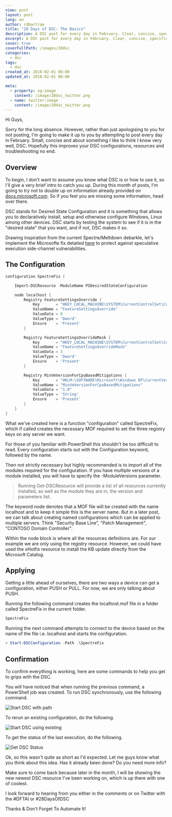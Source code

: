 ```yaml
---
view: post
layout: post
lang: en
author: rdbartram
title: "28 Days of DSC: The Basics"
description: A DSC post for every day in February. Clear, concise, specific DSC posts which will hopefully improve your DSC configurations, resources and troubleshooting no end.
excerpt: A DSC post for every day in February. Clear, concise, specific DSC posts which will hopefully improve your DSC configurations, resources and troubleshooting no end.
cover: true
coverFullPath: /images/28dsc
categories:
  - dsc
tags:
  - dsc
created_at: 2018-02-01 08:00
updated_at: 2018-02-01 08:00

meta:
  - property: og:image
    content: /image/28dsc_twitter.png
  - name: twitter:image
    content: /image/28dsc_twitter.png
---
```


Hi Guys,

Sorry for the long absence. However, rather than just apologising to you for not posting, I'm going to make it up to you by attempting to post every day in February. Small, concise and about something I like to think I know very well, DSC. Hopefully this improves your DSC configurations, resources and troubleshooting no end.

## Overview

To begin, I don't want to assume you know what DSC is or how to use it, so I'll give a very brief intro to catch you up. During this month of posts, I'm going to try not to double up on information already provided on [docs.microsoft.com](https://docs.microsoft.com/en-us/powershell/dsc/overview). So if you feel you are missing some information, head over there.

DSC stands for Desired State Configuration and it is something that allows you to declaratively install, setup and otherwise configure Windows, Linux among other devices. DSC starts by testing the system to see if it is in the "desired state" that you want, and if not, DSC makes it so.

Drawing inspiration from the current Spectre/Meltdown debarkle, let's implement the Microsofte fix detailed [here](https://support.microsoft.com/en-us/help/4072698/windows-server-guidance-to-protect-against-the-speculative-execution) to protect against speculative execution side-channel vulnerabilities.

## The Configuration

```powershell
configuration SpectreFix {

    Import-DSCResource -ModuleName PSDesiredStateConfiguration

    node localhost {
        Registry FeatureSettingsOverride {
            Key       = "HKEY_LOCAL_MACHINE\SYSTEM\CurrentControlSet\Control\Session Manager\Memory Management"
            ValueName = "FeatureSettingsOverride"
            ValueData = 0
            ValueType = 'Dword'
            Ensure    = 'Present'
        }

        Registry FeatureSettingsOverrideMask {
            Key       = "HKEY_LOCAL_MACHINE\SYSTEM\CurrentControlSet\Control\Session Manager\Memory Management"
            ValueName = "FeatureSettingsOverrideMask"
            ValueData = 3
            ValueType = 'Dword'
            Ensure    = 'Present'
        }

        Registry MinVmVersionForCpuBasedMitigations {
            Key       = "HKLM:\SOFTWARE\Microsoft\Windows NT\CurrentVersion\Virtualization"
            ValueName = "MinVmVersionForCpuBasedMitigations"
            ValueData = "1.0"
            ValueType = 'String'
            Ensure    = 'Present'
        }
    }
}
```

What we've created here is a function "configuration" called SpectreFix, which if called creates the necessary MOF required to set the three registry keys on any server we want.

For those of you familiar with PowerShell this shouldn't be too difficult to read. Every configuration starts out with the Configuration keyword, followed by the name.

Then not strictly necessary but highly recommended is to import all of the modules required for the configuration. If you have multiple versions of a module installed, you will have to specify the -ModuleVersions parameter.

> <lazy-load tag="img" :data="{ src: 'https://i1.wp.com/icons.iconarchive.com/icons/graphicloads/100-flat/256/info-icon.png?w=75', alt: 'warning icon', width:75, style:'float:left; margin: 0 15px 0 0' }" /> Running Get-DSCResource will provide a list of all resources currently installed, as well as the module they are in, the version and parameters list.

The keyword node denotes that a MOF file will be created with the name localhost and to keep it simple this is the server name. But in a later post, we can talk about creating named configurations which can be applied to multiple servers. Think "Security Base Line", "Patch Management", "CONTOSO Domain Controller".

Within the node block is where all the resources definitions are. For our example we are only using the registry resource. However, we could have used the xHotfix resource to install the KB update directly from the Microsoft Catalog.

## Applying

Getting a little ahead of ourselves, there are two ways a device can get a configuration, either PUSH or PULL. For now, we are only talking about PUSH.

Running the following command creates the localhost.mof file in a folder called SpectreFix in the current folder.

```powershell
SpectreFix
```

Running the next command attempts to connect to the device based on the name of the file i.e. localhost and starts the configuration.

```powershell
> Start-DSCConfiguration -Path .\SpectreFix
```

## Confirmation

To confirm everything is working, here are some commands to help you get to grips with the DSC.

You will have noticed that when running the previous command, a PowerShell job was created. To run DSC synchronously, use the following command.

![Start DSC with path](./images/startdscpath-1024x542.png)

To rerun an existing configuration, do the following.

![Start DSC using existing](./images/startdscuse-1024x525.png)

To get the status of the last execution, do the following.

![Get DSC Status](./images/dscstatus-1024x560.png)

Ok, so this wasn't quite as short as I'd expected. Let me guys know what you think about this idea. Has it already been done? Do you need more info?

Make sure to come back because later in the month, I will be showing the new newest DSC resource I've been working on, which is up there with one of coolest.

I look forward to hearing from you either in the comments or on Twitter with the #DFTAI or #28DaysOfDSC

Thanks & Don't Forget To Automate It!
